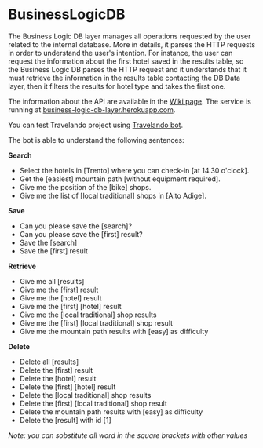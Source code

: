 # BusinessLogicDB
The Business Logic DB layer manages all operations requested by the user related to the internal database.
More in details, it parses the HTTP requests in order to understand the user's intention. 
For instance, the user can request the information about the first hotel saved in the results table, 
so the Business Logic DB parses the HTTP request and it understands that 
it must retrieve the information in the results table contacting the DB Data layer, 
then it filters the results for hotel type and takes the first one.

The information about the API are available in the [Wiki page](https://github.com/SDEProject/BusinessLogicDB/wiki).
The service is running at [business-logic-db-layer.herokuapp.com](https://business-logic-db-layer.herokuapp.com).

You can test Travelando project using [Travelando bot](http://t.me/TravelandoBot). 

The bot is able to understand the following sentences:

**Search**
* Select the hotels in [Trento] where you can check-in [at 14.30 o'clock].
* Get the [easiest] mountain path [without equipment required].
* Give me the position of the [bike] shops.
* Give me the list of [local traditional] shops in [Alto Adige].

**Save**
* Can you please save the [search]?
* Can you please save the [first] result?
* Save the [search]
* Save the [first] result

**Retrieve**
* Give me all [results]
* Give me the [first] result
* Give me the [hotel] result
* Give me the [first] [hotel] result
* Give me the [local traditional] shop results
* Give me the [first] [local traditional] shop result
* Give me the mountain path results with [easy] as difficulty

**Delete**
* Delete all [results]
* Delete the [first] result
* Delete the [hotel] result
* Delete the [first] [hotel] result
* Delete the [local traditional] shop results
* Delete the [first] [local traditional] shop result
* Delete the mountain path results with [easy] as difficulty
* Delete the [result] with id [1]

_Note: you can sobstitute all word in the square brackets with other values_
